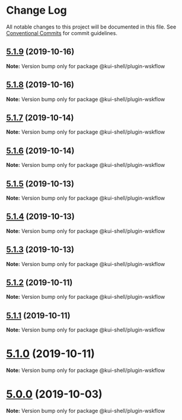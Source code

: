 # Change Log

All notable changes to this project will be documented in this file.
See [Conventional Commits](https://conventionalcommits.org) for commit guidelines.

## [5.1.9](https://github.com/IBM/kui/compare/v5.1.8...v5.1.9) (2019-10-16)

**Note:** Version bump only for package @kui-shell/plugin-wskflow

## [5.1.8](https://github.com/IBM/kui/compare/v5.1.7...v5.1.8) (2019-10-16)

**Note:** Version bump only for package @kui-shell/plugin-wskflow

## [5.1.7](https://github.com/IBM/kui/compare/v5.1.6...v5.1.7) (2019-10-14)

**Note:** Version bump only for package @kui-shell/plugin-wskflow

## [5.1.6](https://github.com/IBM/kui/compare/v4.5.0...v5.1.6) (2019-10-14)

**Note:** Version bump only for package @kui-shell/plugin-wskflow

## [5.1.5](https://github.com/IBM/kui/compare/v4.5.0...v5.1.5) (2019-10-13)

**Note:** Version bump only for package @kui-shell/plugin-wskflow

## [5.1.4](https://github.com/IBM/kui/compare/v5.1.3...v5.1.4) (2019-10-13)

**Note:** Version bump only for package @kui-shell/plugin-wskflow

## [5.1.3](https://github.com/IBM/kui/compare/v4.5.0...v5.1.3) (2019-10-13)

**Note:** Version bump only for package @kui-shell/plugin-wskflow

## [5.1.2](https://github.com/IBM/kui/compare/v4.5.0...v5.1.2) (2019-10-11)

**Note:** Version bump only for package @kui-shell/plugin-wskflow

## [5.1.1](https://github.com/IBM/kui/compare/v4.5.0...v5.1.1) (2019-10-11)

**Note:** Version bump only for package @kui-shell/plugin-wskflow

# [5.1.0](https://github.com/IBM/kui/compare/v4.5.0...v5.1.0) (2019-10-11)

**Note:** Version bump only for package @kui-shell/plugin-wskflow

# [5.0.0](https://github.com/IBM/kui/compare/v4.5.0...v5.0.0) (2019-10-03)

**Note:** Version bump only for package @kui-shell/plugin-wskflow
